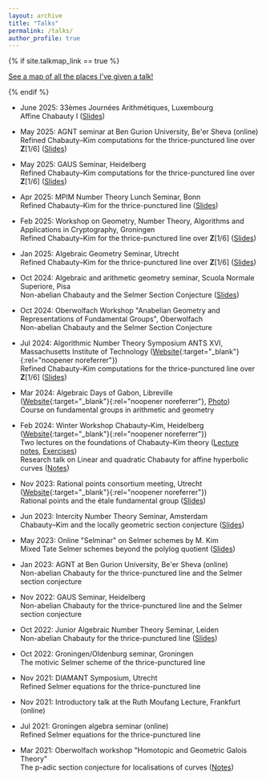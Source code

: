 ```yaml
---
layout: archive
title: "Talks"
permalink: /talks/
author_profile: true
---
```



{% if site.talkmap_link == true %}

<p style="text-decoration:underline;"><a href="/talkmap.html">See a map of all the places I've given a talk!</a></p>

{% endif %}
  * June 2025: 33èmes Journées Arithmétiques, Luxembourg\
    Affine Chabauty I ([Slides](/files/ja2025.pdf))
  
  * May 2025: AGNT seminar at Ben Gurion University, Be'er Sheva (online)\
    Refined Chabauty–Kim computations for the thrice-punctured line over **Z**[1/6] ([Slides](/files/bgu2025.pdf))

  * May 2025: GAUS Seminar, Heidelberg\
    Refined Chabauty–Kim computations for the thrice-punctured line over **Z**[1/6] ([Slides](/files/heidelberg2025.pdf))
    
  * Apr 2025: MPIM Number Theory Lunch Seminar, Bonn\
    Refined Chabauty–Kim for the thrice-punctured line ([Slides](/files/mpi2025.pdf))

  * Feb 2025: Workshop on Geometry, Number Theory, Algorithms and Applications in Cryptography, Groningen\
    Refined Chabauty–Kim for the thrice-punctured line over **Z**[1/6] ([Slides](/files/groningen2025.pdf))

  * Jan 2025: Algebraic Geometry Seminar, Utrecht\
    Refined Chabauty–Kim for the thrice-punctured line over **Z**[1/6] ([Slides](/files/utrecht2025.pdf))

  * Oct 2024: Algebraic and arithmetic geometry seminar, Scuola Normale Superiore, Pisa\
    Non-abelian Chabauty and the Selmer Section Conjecture ([Slides](/files/pisa2024.pdf))

  * Oct 2024: Oberwolfach Workshop "Anabelian Geometry and Representations of Fundamental Groups", Oberwolfach\
    Non-abelian Chabauty and the Selmer Section Conjecture

  * Jul 2024: Algorithmic Number Theory Symposium ANTS XVI, Massachusetts Institute of Technology ([Website](https://antsmath.org/ANTSXVI/){:target="_blank"}{:rel="noopener noreferrer"})\
    Refined Chabauty–Kim computations for the thrice-punctured line over **Z**[1/6] ([Slides](/files/ants2024.pdf))

  * Mar 2024: Algebraic Days of Gabon, Libreville ([Website](https://indico.math.cnrs.fr/event/11410/overview){:target="_blank"}{:rel="noopener noreferrer"}, [Photo](/files/gabon.jpg))\
    Course on fundamental groups in arithmetic and geometry

  * Feb 2024: Winter Workshop Chabauty–Kim, Heidelberg ([Website](https://tholzschuh.github.io/chabauty-kim-24/){:target="_blank"}{:rel="noopener noreferrer"})\
    Two lectures on the foundations of Chabauty–Kim theory ([Lecture notes](/files/foundations_of_CK_heidelberg.pdf), [Exercises](/files/CK_exercises.pdf))\
    Research talk on Linear and quadratic Chabauty for affine hyperbolic curves ([Notes](/files/chabauty_affine.pdf))

  * Nov 2023: Rational points consortium meeting, Utrecht ([Website](https://www.rationalpoints.nl/){:target="_blank"}{:rel="noopener noreferrer"})\
    Rational points and the étale fundamental group ([Slides](/files/utrecht2023-slides.pdf))

  * Jun 2023: Intercity Number Theory Seminar, Amsterdam\
    Chabauty–Kim and the locally geometric section conjecture ([Slides](/files/intercity2023-slides.pdf))

  * May 2023: Online "Selminar" on Selmer schemes by M. Kim\
    Mixed Tate Selmer schemes beyond the polylog quotient ([Slides](/files/selminar2023-slides.pdf))

  * Jan 2023: AGNT at Ben Gurion University, Be'er Sheva (online)\
    Non-abelian Chabauty for the thrice-punctured line and the Selmer section conjecture

  * Nov 2022: GAUS Seminar, Heidelberg\
    Non-abelian Chabauty for the thrice-punctured line and the Selmer section conjecture

  * Oct 2022: Junior Algebraic Number Theory Seminar, Leiden\
    Non-abelian Chabauty for the thrice-punctured line ([Slides](/files/junior-ag2022.pdf))

  * Oct 2022: Groningen/Oldenburg seminar, Groningen\
    The motivic Selmer scheme of the thrice-punctured line

  * Nov 2021: DIAMANT Symposium, Utrecht\
    Refined Selmer equations for the thrice-punctured line

  * Nov 2021: Introductory talk at the Ruth Moufang Lecture, Frankfurt (online)

  * Jul 2021: Groningen algebra seminar (online)\
    Refined Selmer equations for the thrice-punctured line

  * Mar 2021: Oberwolfach workshop "Homotopic and Geometric Galois Theory"\
    The p-adic section conjecture for localisations of curves ([Notes](/files/oberwolfach2021.pdf))
